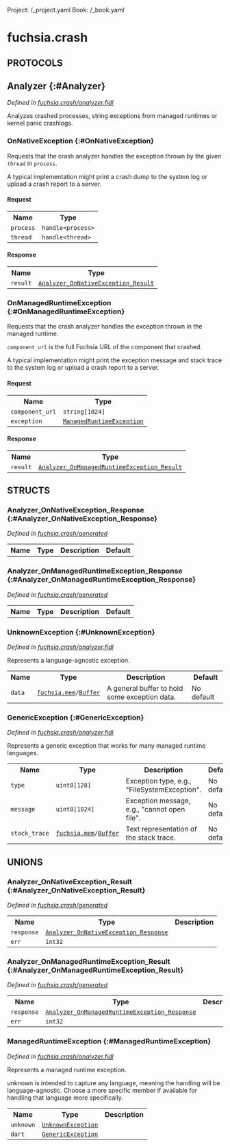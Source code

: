 Project: /_project.yaml
Book: /_book.yaml

# fuchsia.crash


## **PROTOCOLS**

## Analyzer {:#Analyzer}
*Defined in [fuchsia.crash/analyzer.fidl](https://fuchsia.googlesource.com/fuchsia/+/master/zircon/system/fidl/fuchsia-crash/analyzer.fidl#13)*

 Analyzes crashed processes, string exceptions from managed runtimes or
 kernel panic crashlogs.

### OnNativeException {:#OnNativeException}

 Requests that the crash analyzer handles the exception thrown by the
 given `thread` in `process`.

 A typical implementation might print a crash dump to the system log or
 upload a crash report to a server.

#### Request
<table>
    <tr><th>Name</th><th>Type</th></tr>
    <tr>
            <td><code>process</code></td>
            <td>
                <code>handle&lt;process&gt;</code>
            </td>
        </tr><tr>
            <td><code>thread</code></td>
            <td>
                <code>handle&lt;thread&gt;</code>
            </td>
        </tr></table>


#### Response
<table>
    <tr><th>Name</th><th>Type</th></tr>
    <tr>
            <td><code>result</code></td>
            <td>
                <code><a class='link' href='#Analyzer_OnNativeException_Result'>Analyzer_OnNativeException_Result</a></code>
            </td>
        </tr></table>

### OnManagedRuntimeException {:#OnManagedRuntimeException}

 Requests that the crash analyzer handles the exception thrown in the
 managed runtime.

 `component_url` is the full Fuchsia URL of the component that crashed.

 A typical implementation might print the exception message and stack
 trace to the system log or upload a crash report to a server.

#### Request
<table>
    <tr><th>Name</th><th>Type</th></tr>
    <tr>
            <td><code>component_url</code></td>
            <td>
                <code>string[1024]</code>
            </td>
        </tr><tr>
            <td><code>exception</code></td>
            <td>
                <code><a class='link' href='#ManagedRuntimeException'>ManagedRuntimeException</a></code>
            </td>
        </tr></table>


#### Response
<table>
    <tr><th>Name</th><th>Type</th></tr>
    <tr>
            <td><code>result</code></td>
            <td>
                <code><a class='link' href='#Analyzer_OnManagedRuntimeException_Result'>Analyzer_OnManagedRuntimeException_Result</a></code>
            </td>
        </tr></table>



## **STRUCTS**

### Analyzer_OnNativeException_Response {:#Analyzer_OnNativeException_Response}
*Defined in [fuchsia.crash/generated](https://fuchsia.googlesource.com/fuchsia/+/master/generated#2)*





<table>
    <tr><th>Name</th><th>Type</th><th>Description</th><th>Default</th></tr>
</table>

### Analyzer_OnManagedRuntimeException_Response {:#Analyzer_OnManagedRuntimeException_Response}
*Defined in [fuchsia.crash/generated](https://fuchsia.googlesource.com/fuchsia/+/master/generated#9)*





<table>
    <tr><th>Name</th><th>Type</th><th>Description</th><th>Default</th></tr>
</table>

### UnknownException {:#UnknownException}
*Defined in [fuchsia.crash/analyzer.fidl](https://fuchsia.googlesource.com/fuchsia/+/master/zircon/system/fidl/fuchsia-crash/analyzer.fidl#49)*



 Represents a language-agnostic exception.


<table>
    <tr><th>Name</th><th>Type</th><th>Description</th><th>Default</th></tr><tr>
            <td><code>data</code></td>
            <td>
                <code><a class='link' href='../fuchsia.mem/index.html'>fuchsia.mem</a>/<a class='link' href='../fuchsia.mem/index.html#Buffer'>Buffer</a></code>
            </td>
            <td> A general buffer to hold some exception data.
</td>
            <td>No default</td>
        </tr>
</table>

### GenericException {:#GenericException}
*Defined in [fuchsia.crash/analyzer.fidl](https://fuchsia.googlesource.com/fuchsia/+/master/zircon/system/fidl/fuchsia-crash/analyzer.fidl#56)*



 Represents a generic exception that works for many managed runtime languages.


<table>
    <tr><th>Name</th><th>Type</th><th>Description</th><th>Default</th></tr><tr>
            <td><code>type</code></td>
            <td>
                <code>uint8[128]</code>
            </td>
            <td> Exception type, e.g., "FileSystemException".
</td>
            <td>No default</td>
        </tr><tr>
            <td><code>message</code></td>
            <td>
                <code>uint8[1024]</code>
            </td>
            <td> Exception message, e.g., "cannot open file".
</td>
            <td>No default</td>
        </tr><tr>
            <td><code>stack_trace</code></td>
            <td>
                <code><a class='link' href='../fuchsia.mem/index.html'>fuchsia.mem</a>/<a class='link' href='../fuchsia.mem/index.html#Buffer'>Buffer</a></code>
            </td>
            <td> Text representation of the stack trace.
</td>
            <td>No default</td>
        </tr>
</table>







## **UNIONS**

### Analyzer_OnNativeException_Result {:#Analyzer_OnNativeException_Result}
*Defined in [fuchsia.crash/generated](https://fuchsia.googlesource.com/fuchsia/+/master/generated#5)*


<table>
    <tr><th>Name</th><th>Type</th><th>Description</th></tr><tr>
            <td><code>response</code></td>
            <td>
                <code><a class='link' href='#Analyzer_OnNativeException_Response'>Analyzer_OnNativeException_Response</a></code>
            </td>
            <td></td>
        </tr><tr>
            <td><code>err</code></td>
            <td>
                <code>int32</code>
            </td>
            <td></td>
        </tr></table>

### Analyzer_OnManagedRuntimeException_Result {:#Analyzer_OnManagedRuntimeException_Result}
*Defined in [fuchsia.crash/generated](https://fuchsia.googlesource.com/fuchsia/+/master/generated#12)*


<table>
    <tr><th>Name</th><th>Type</th><th>Description</th></tr><tr>
            <td><code>response</code></td>
            <td>
                <code><a class='link' href='#Analyzer_OnManagedRuntimeException_Response'>Analyzer_OnManagedRuntimeException_Response</a></code>
            </td>
            <td></td>
        </tr><tr>
            <td><code>err</code></td>
            <td>
                <code>int32</code>
            </td>
            <td></td>
        </tr></table>

### ManagedRuntimeException {:#ManagedRuntimeException}
*Defined in [fuchsia.crash/analyzer.fidl](https://fuchsia.googlesource.com/fuchsia/+/master/zircon/system/fidl/fuchsia-crash/analyzer.fidl#42)*

 Represents a managed runtime exception.

 unknown is intended to capture any language, meaning the handling will be
 language-agnostic. Choose a more specific member if available for handling
 that language more specifically.

<table>
    <tr><th>Name</th><th>Type</th><th>Description</th></tr><tr>
            <td><code>unknown</code></td>
            <td>
                <code><a class='link' href='#UnknownException'>UnknownException</a></code>
            </td>
            <td></td>
        </tr><tr>
            <td><code>dart</code></td>
            <td>
                <code><a class='link' href='#GenericException'>GenericException</a></code>
            </td>
            <td></td>
        </tr></table>







